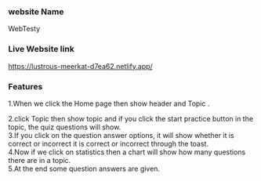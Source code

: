 ### website Name
WebTesty
### Live Website link
https://lustrous-meerkat-d7ea62.netlify.app/


 ### Features

 1.When we click the Home page then show header and Topic . <br>

 2.click Topic then show topic and if you click the start practice  button in the topic, the quiz questions will show. <br>
 3.If you click on the question answer options, it will show whether it is correct or incorrect it is correct or incorrect through the toast. <br>
 4.Now if we click on statistics then a chart will show how many questions there are in a topic. <br>
 5.At the end some question answers are given.



